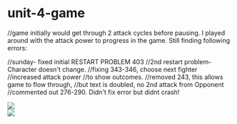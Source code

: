 # unit-4-game
//game initially would get through 2 attack cycles before pausing.
I played around with the attack power to progress in the game. Still finding following errors:

//sunday- fixed  initial RESTART PROBLEM 403
//2nd restart problem- Character doesn't change.
//fixing 343-346, choose next fighter
//increased attack power
//to show outcomes.
//removed 243, this allows game to flow through, 
//but text is doubled, no 2nd attack from Opponent
//commented out 276-290. Didn't fix error but didnt crash!
<html><body>
<div class="container">
  <div class="row">
    <div class="col-md-6">
         <img src="assets/images/RPGtest.png">
    <div class="col-md-6">
      <img src="assets/images/RPGtest2.png>"
           </div>
      </div></div>
  </div></body></html>
